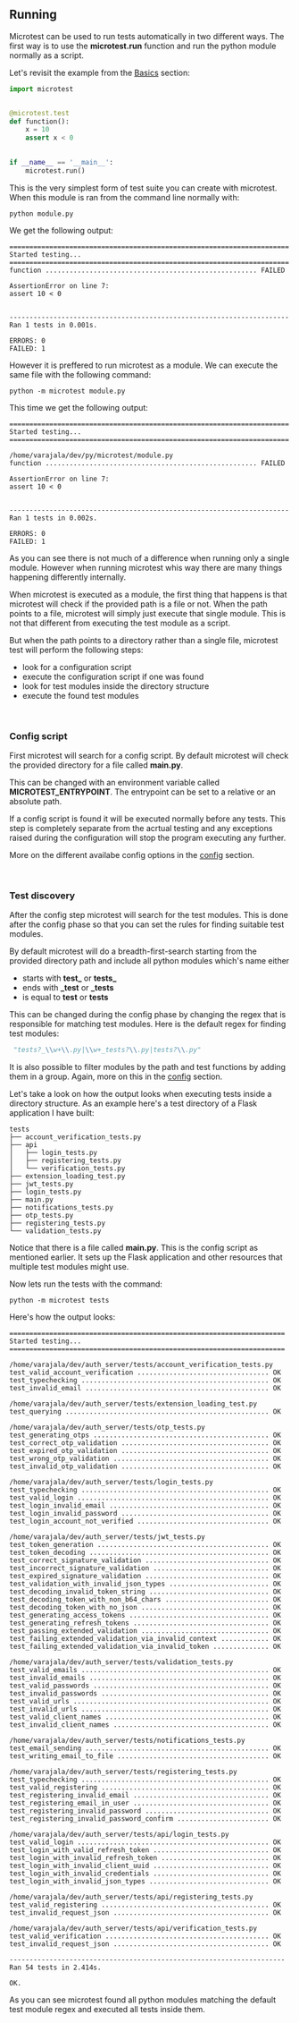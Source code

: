 ## Running

Microtest can be used to run tests automatically in two different ways. The first way is to use the **microtest.run** function and run the python module normally as a script.

Let's revisit the example from the [Basics](basics.md) section:

```python
import microtest


@microtest.test
def function():
    x = 10
    assert x < 0
    

if __name__ == '__main__':
    microtest.run()
```

This is the very simplest form of test suite you can create with microtest. When this module is ran from the command line normally with:

    python module.py

We get the following output:

```
======================================================================
Started testing...
======================================================================
function ..................................................... FAILED

AssertionError on line 7:
assert 10 < 0 


----------------------------------------------------------------------
Ran 1 tests in 0.001s.

ERRORS: 0
FAILED: 1
```

However it is preffered to run microtest as a module. We can execute the same file with the following command:

    python -m microtest module.py

This time we get the following output:

```
======================================================================
Started testing...
======================================================================

/home/varajala/dev/py/microtest/module.py
function ..................................................... FAILED

AssertionError on line 7:
assert 10 < 0 


----------------------------------------------------------------------
Ran 1 tests in 0.002s.

ERRORS: 0
FAILED: 1
```

As you can see there is not much of a difference when running only a single module.
However when running microtest whis way there are many things happening differently internally.

When microtest is executed as a module, the first thing that happens is that microtest will check if the provided path is a file or not. When the path points to a file, microtest will simply just execute that single module. This is not that different from executing the test module as a script.


But when the path points to a directory rather than a single file, microtest test will perform the following steps:

  - look for a configuration script
  - execute the configuration script if one was found
  - look for test modules inside the directory structure
  - execute the found test modules

<br>

### Config script

First microtest will search for a config script. By default microtest will check the provided directory for a file called **main.py**.

This can be changed with an environment variable called **MICROTEST_ENTRYPOINT**. The entrypoint can be set to a relative or an absolute path.

If a config script is found it will be executed normally before any tests. This step is completely separate from the acrtual testing and any exceptions raised during the configuration will stop the program executing any further. 

More on the different availabe config options in the [config](config.md) section.

<br>

### Test discovery

After the config step microtest will search for the test modules.
This is done after the config phase so that you can set the rules for finding suitable test modules.

By default microtest will do a breadth-first-search starting from the provided directory path and include all python modules
which's name either

  - starts with **test_** or **tests_**
  - ends with **_test** or **_tests**
  - is equal to **test** or **tests**


This can be changed during the config phase by changing the regex that is responsible for matching test modules. Here is the default regex for finding test modules: 

```python
 "tests?_\\w+\\.py|\\w+_tests?\\.py|tests?\\.py"
```

It is also possible to filter modules by the path and test functions by adding them in a group. Again, more on this in the [config](config.md) section.

Let's take a look on how the output looks when executing tests inside a directory structure. As an example here's a test directory of a Flask application I have built:

```
tests
├── account_verification_tests.py
├── api
│   ├── login_tests.py
│   ├── registering_tests.py
│   └── verification_tests.py
├── extension_loading_test.py
├── jwt_tests.py
├── login_tests.py
├── main.py
├── notifications_tests.py
├── otp_tests.py
├── registering_tests.py
└── validation_tests.py
```

Notice that there is a file called **main.py**. This is the config script as mentioned earlier. It sets up the Flask application and other resources that multiple test modules might use.

Now lets run the tests with the command:

    python -m microtest tests


Here's how the output looks:

```
=====================================================================
Started testing...
=====================================================================

/home/varajala/dev/auth_server/tests/account_verification_tests.py
test_valid_account_verification ................................. OK
test_typechecking ............................................... OK
test_invalid_email .............................................. OK

/home/varajala/dev/auth_server/tests/extension_loading_test.py
test_querying ................................................... OK

/home/varajala/dev/auth_server/tests/otp_tests.py
test_generating_otps ............................................ OK
test_correct_otp_validation ..................................... OK
test_expired_otp_validation ..................................... OK
test_wrong_otp_validation ....................................... OK
test_invalid_otp_validation ..................................... OK

/home/varajala/dev/auth_server/tests/login_tests.py
test_typechecking ............................................... OK
test_valid_login ................................................ OK
test_login_invalid_email ........................................ OK
test_login_invalid_password ..................................... OK
test_login_account_not_verified ................................. OK

/home/varajala/dev/auth_server/tests/jwt_tests.py
test_token_generation ........................................... OK
test_token_decoding ............................................. OK
test_correct_signature_validation ............................... OK
test_incorrect_signature_validation ............................. OK
test_expired_signature_validation ............................... OK
test_validation_with_invalid_json_types ......................... OK
test_decoding_invalid_token_string .............................. OK
test_decoding_token_with_non_b64_chars .......................... OK
test_decoding_token_with_no_json ................................ OK
test_generating_access_tokens ................................... OK
test_generating_refresh_tokens .................................. OK
test_passing_extended_validation ................................ OK
test_failing_extended_validation_via_invalid_context ............ OK
test_failing_extended_validation_via_invalid_token .............. OK

/home/varajala/dev/auth_server/tests/validation_tests.py
test_valid_emails ............................................... OK
test_invalid_emails ............................................. OK
test_valid_passwords ............................................ OK
test_invalid_passwords .......................................... OK
test_valid_urls ................................................. OK
test_invalid_urls ............................................... OK
test_valid_client_names ......................................... OK
test_invalid_client_names ....................................... OK

/home/varajala/dev/auth_server/tests/notifications_tests.py
test_email_sending .............................................. OK
test_writing_email_to_file ...................................... OK

/home/varajala/dev/auth_server/tests/registering_tests.py
test_typechecking ............................................... OK
test_valid_registering .......................................... OK
test_registering_invalid_email .................................. OK
test_registering_email_in_user .................................. OK
test_registering_invalid_password ............................... OK
test_registering_invalid_password_confirm ....................... OK

/home/varajala/dev/auth_server/tests/api/login_tests.py
test_valid_login ................................................ OK
test_login_with_valid_refresh_token ............................. OK
test_login_with_invalid_refresh_token ........................... OK
test_login_with_invalid_client_uuid ............................. OK
test_login_with_invalid_credentials ............................. OK
test_login_with_invalid_json_types .............................. OK

/home/varajala/dev/auth_server/tests/api/registering_tests.py
test_valid_registering .......................................... OK
test_invalid_request_json ....................................... OK

/home/varajala/dev/auth_server/tests/api/verification_tests.py
test_valid_verification ......................................... OK
test_invalid_request_json ....................................... OK

---------------------------------------------------------------------
Ran 54 tests in 2.414s.

OK.

```

As you can see microtest found all python modules matching the default test module regex and executed all tests inside them.
